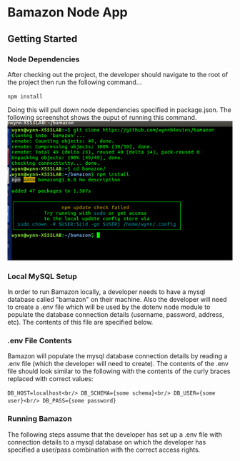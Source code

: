 # Bamazon Node App

## Getting Started
### Node Dependencies
After checking out the project, the developer should navigate to the root of the project then run the following command...

`npm install`

Doing this will pull down node dependencies specified in package.json.  The following screenshot shows the ouput of running this command. 
![alt text](https://github.com/wynnblevins/bamazon/blob/master/screenshots/bamazon1.png "Installing Node Modules")

### Local MySQL Setup
In order to run Bamazon locally, a developer needs to have a mysql database called "bamazon" on their machine.  Also the developer will need to create a .env file which will be used by the dotenv node module to populate the database connection details (username, password, address, etc).  The contents of this file are specified below.

### .env File Contents
Bamazon will populate the mysql database connection details by reading a .env file (which the developer will need to create).  The contents of the .env file should look similar to the following with the contents of the curly braces replaced with correct values:

`DB_HOST=localhost<br/>
DB_SCHEMA={some schema}<br/>
DB_USER={some user}<br/>
DB_PASS={some password}`

### Running Bamazon
The following steps assume that the developer has set up a .env file with connection details to a mysql database on which the developer has specified a user/pass combination with the correct access rights.  